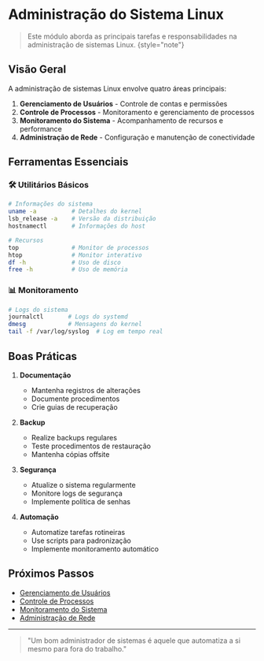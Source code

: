 # Administração do Sistema Linux

> Este módulo aborda as principais tarefas e responsabilidades na administração de sistemas Linux.
> {style="note"}

## Visão Geral

A administração de sistemas Linux envolve quatro áreas principais:

1. **Gerenciamento de Usuários** - Controle de contas e permissões
2. **Controle de Processos** - Monitoramento e gerenciamento de processos
3. **Monitoramento do Sistema** - Acompanhamento de recursos e performance
4. **Administração de Rede** - Configuração e manutenção de conectividade

## Ferramentas Essenciais

### 🛠️ Utilitários Básicos
```bash
# Informações do sistema
uname -a          # Detalhes do kernel
lsb_release -a    # Versão da distribuição
hostnamectl       # Informações do host

# Recursos
top               # Monitor de processos
htop              # Monitor interativo
df -h             # Uso de disco
free -h           # Uso de memória
```

### 📊 Monitoramento
```bash
# Logs do sistema
journalctl       # Logs do systemd
dmesg            # Mensagens do kernel
tail -f /var/log/syslog  # Log em tempo real
```

## Boas Práticas

1. **Documentação**
   - Mantenha registros de alterações
   - Documente procedimentos
   - Crie guias de recuperação

2. **Backup**
   - Realize backups regulares
   - Teste procedimentos de restauração
   - Mantenha cópias offsite

3. **Segurança**
   - Atualize o sistema regularmente
   - Monitore logs de segurança
   - Implemente política de senhas

4. **Automação**
   - Automatize tarefas rotineiras
   - Use scripts para padronização
   - Implemente monitoramento automático

## Próximos Passos

- [Gerenciamento de Usuários](user-management.md)
- [Controle de Processos](process-control.md)
- [Monitoramento do Sistema](system-monitoring.md)
- [Administração de Rede](network-admin.md)

---

> "Um bom administrador de sistemas é aquele que automatiza a si mesmo para fora do trabalho." 